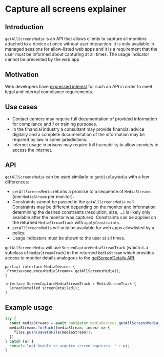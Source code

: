 # Capture all screens explainer

## Introduction
`getAllScreensMedia` is an API that allows clients to capture all monitors
attached to a device at once without user interaction. It is only available in
managed sessions for allow-listed web apps and it is a requirement
that the user must be informed about capturing at all times. The usage
indicator cannot be prevented by the web app.

## Motivation
Web developers have [expressed interest](https://github.com/w3c/mediacapture-screen-share/issues/204) for such an API in order to meet legal and internal
compliance requirements.

## Use cases
* Contact centers may require full documentation of provided information for
compliance and / or training purposes.
* In the financial industry a consultant may provide financial advice digitally
and a complete documentation of the information may be required by law in some
jurisdictions.
* Internet usage in prisons may require full traceability to allow convicts to
access the internet.

## API

`getAllScreensMedia` can be used similarly to `getDisplayMedia` with
a few differences:
* `getAllScreensMedia` returns a promise to a sequence of
`MediaStreams` (one `MediaStream` per monitor).
* Constraints cannot be passed in the `getAllScreensMedia` call. Constraints may be
different depending on the monitor and information determining the desired
constraints (resolution, size, …) is likely only available after the monitor
was captured. Constraints can be applied on the returned `MediaStreamTrack`
with `applyConstraints`.
* `getAllScreensMedia` will only be available for web apps allowlisted by a
policy.
* Usage indicators must be shown to the user at all times.

`getAllScreensMedia` will use `ScreenCaptureMediaStreamTrack` (which is a
subclass of `MediaStreamTrack`) in the returned `MediaStream` which provides
access to monitor details analogous to the
[getScreenDetails API](https://developer.chrome.com/articles/multi-screen-window-placement/#the-getscreendetails()-method).

```idl
partial interface MediaDevices {
 Promise<sequence<MediaStream>> getAllScreensMedia();
}
```

```idl
interface ScreenCaptureMediaStreamTrack : MediaStreamTrack {
  ScreenDetailed screenDetailed();
}
```

## Example usage
```js
try {
  const mediaStreams = await navigator.mediaDevices.getAllScreensMedia();
  mediaStreams.forEach((mediaStream, index) => {
    files.push(saveToFile(mediaStream));
  })
} catch (e) {
  console.log('Unable to acquire screen captures: ' + e);
}
```